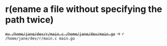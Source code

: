 # r(ename a file without specifying the path twice)

~~`mv /home/jane/dev/r/main.c /home/jane/dev/main.go`~~ -> `r /home/jane/dev/r/main.c main.go`
